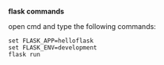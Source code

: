 **flask commands**

open cmd and type the following commands:

```
set FLASK_APP=helloflask
set FLASK_ENV=development
flask run
```